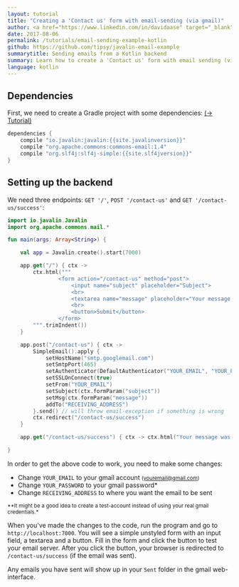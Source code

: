 ```yaml
---
layout: tutorial
title: "Creating a 'Contact us' form with email-sending (via gmail)"
author: <a href="https://www.linkedin.com/in/davidaase" target="_blank">David Åse</a>
date: 2017-08-06
permalink: /tutorials/email-sending-example-kotlin
github: https://github.com/tipsy/javalin-email-example
summarytitle: Sending emails from a Kotlin backend
summary: Learn how to create a 'Contact us' form with email sending (via gmail) with a Kotlin backend
language: kotlin
---
```


## Dependencies

First, we need to create a Gradle project with some dependencies: [(→ Tutorial)](/tutorials/gradle-setup)

~~~java
dependencies {
    compile "io.javalin:javalin:{{site.javalinversion}}"
    compile "org.apache.commons:commons-email:1.4"
    compile "org.slf4j:slf4j-simple:{{site.slf4jversion}}"
}
~~~

## Setting up the backend
We need three endpoints: `GET '/'`, `POST '/contact-us'` and `GET '/contact-us/success'`:

```kotlin
import io.javalin.Javalin
import org.apache.commons.mail.*

fun main(args: Array<String>) {

    val app = Javalin.create().start(7000)

    app.get("/") { ctx ->
        ctx.html("""
                <form action="/contact-us" method="post">
                    <input name="subject" placeholder="Subject">
                    <br>
                    <textarea name="message" placeholder="Your message ..."></textarea>
                    <br>
                    <button>Submit</button>
                </form>
        """.trimIndent())
    }

    app.post("/contact-us") { ctx ->
        SimpleEmail().apply {
            setHostName("smtp.googlemail.com")
            setSmtpPort(465)
            setAuthenticator(DefaultAuthenticator("YOUR_EMAIL", "YOUR_PASSWORD"))
            setSSLOnConnect(true)
            setFrom("YOUR_EMAIL")
            setSubject(ctx.formParam("subject"))
            setMsg(ctx.formParam("message"))
            addTo("RECEIVING_ADDRESS")
        }.send() // will throw email-exception if something is wrong
        ctx.redirect("/contact-us/success")
    }

    app.get("/contact-us/success") { ctx -> ctx.html("Your message was sent") }

}
```

In order to get the above code to work, you need to make some changes:

* Change `YOUR_EMAIL` to your gmail account <small>(youremail@gmail.com)</small>
* Change `YOUR_PASSWORD` to your gmail password*
* Change `RECEIVING_ADDRESS` to where you want the email to be sent

<small>**It might be a good idea to create a test-account instead of using your real gmail credentials.*</small>

When you've made the changes to the code, run the program and go to `http://localhost:7000`.
You will see a simple unstyled form with an input field, a textarea and a button.
Fill in the form and click the button to test your email server. After you click the button, your browser
is redirected to `/contact-us/success` (if the email was sent).

Any emails you have sent will show up in your `Sent` folder in the gmail web-interface.
